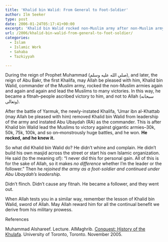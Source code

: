 ```yaml
---
title: 'Khalid bin Walid: From General to Foot-Soldier'
author: Ilm Seeker
type: post
date: 2006-01-24T05:17:41+00:00
excerpt: 'Khalid bin Walid rocked non-Muslim army after non-Muslim army.  When removed from leadership, he rejoined the army as a foot-soldier.  No fitnah. Learn.'
url: /2006/khalid-bin-walid-from-general-to-foot-soldier/
categories:
  - Islam
  - Islamic Work
  - Sahaba
  - Tazkiyyah

---
```

During the reign of Prophet Muhammad (صلي الله عليه وسلم), and later, the reign of Abu Bakr, the first Khalifa, may Allah be pleased with him, Khalid bin Walid, commander of the Muslim army, rocked the non-Muslim armies again and again and again and lead the Muslims to many victories. In this way, he became a fitnah&#8211;people ascribed victory to him, and not to Allah (سبحانه وتعالى).

After the battle of Yarmuk, the newly-instated Khalifa, &#8216;Umar ibn al-Khattab (may Allah be pleased with him) removed Khalid bin Walid from leadership of the army and instated Abu Ubaydah (RA) as the commander. This is after Khalid bin Walid lead the Muslims to victory against gigantic armies&#8211;30k, 50k, 75k, 100k, and so on&#8211;monstrously huge battles, and he won. **He rocked, and he knew it.**

So what did Khalid bin Walid do? He didn&#8217;t whine and complain. He didn&#8217;t build his own masjid across the street or start his own Islamic organization. He said (to the meaning of): &#8220;I never did this for personal gain. All of this is for the sake of Allah, so it makes _no difference_ whether I&#8217;m the leader or the follower.&#8221; Then he _rejoined the army as a foot-soldier and continued under Abu Ubaydah&#8217;s leadership._

Didn&#8217;t flinch. Didn&#8217;t cause any fitnah. He became a follower, and they went out.

When Allah tests you in a similar way, remember the lesson of Khalid bin Walid, sword of Allah. May Allah reward him for all the continual benefit we derive from his military prowess.

<div id="referencesTitle">
  References
</div>

<p class="reference">
  Muhammad Alshareef. Lecture. AlMaghrib. <a href="http://www.almaghrib.org/con.php">Conquest: History of the Khulafa</a>. University of Toronto, Toronto. November 2005.
</p>